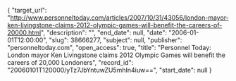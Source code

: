 {
  "target_url": "http://www.personneltoday.com/articles/2007/10/31/43056/london-mayor-ken-livingstone-claims-2012-olympic-games-will-benefit-the-careers-of-20000.html", 
  "description": "", 
  "end_date": null, 
  "date": "2006-01-01T12:00:00", 
  "slug": 38666277, 
  "subject": null, 
  "publisher": "personneltoday.com", 
  "open_access": true, 
  "title": "Personnel Today: London mayor Ken Livingstone claims 2012 Olympic Games will benefit the careers of 20,000 Londoners", 
  "record_id": "20060101T120000/yTz7JbYntuwZU5mhIn4iuw==", 
  "start_date": null
}

